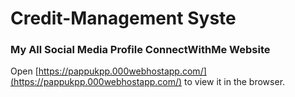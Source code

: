 # Credit-Management Syste

### My All Social Media Profile ConnectWithMe Website

Open [https://pappukpp.000webhostapp.com/](https://pappukpp.000webhostapp.com/) to view it in the browser.
